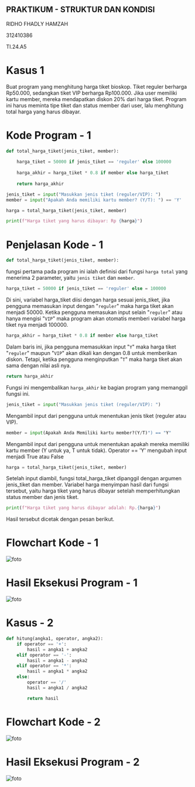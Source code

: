 ## PRAKTIKUM - STRUKTUR DAN KONDISI

RIDHO FHADLY HAMZAH

312410386

TI.24.A5

# Kasus 1
Buat program yang menghitung harga tiket bioskop. Tiket reguler berharga Rp50.000,
sedangkan tiket VIP berharga Rp100.000. Jika user memiliki kartu member, mereka
mendapatkan diskon 20% dari harga tiket. Program ini harus meminta tipe tiket dan status
member dari user, lalu menghitung total harga yang harus dibayar.
# Kode Program - 1
``` python
def total_harga_tiket(jenis_tiket, member):
    
    harga_tiket = 50000 if jenis_tiket == 'reguler' else 100000
    
    harga_akhir = harga_tiket * 0.8 if member else harga_tiket
    
    return harga_akhir

jenis_tiket = input("Masukkan jenis tiket (reguler/VIP): ")
member = input("Apakah Anda memiliki kartu member? (Y/T): ") == 'Y'

harga = total_harga_tiket(jenis_tiket, member)

print(f"Harga tiket yang harus dibayar: Rp {harga}")
```
# Penjelasan Kode - 1
``` python
def total_harga_tiket(jenis_tiket, member):
```
fungsi pertama pada program ini ialah definisi dari fungsi `harga total` yang menerima 2 parameter, yaitu `jenis tiket` dan `member`.
``` python
harga_tiket = 50000 if jenis_tiket == 'reguler' else = 100000
```
Di sini, variabel harga_tiket diisi dengan harga sesuai jenis_tiket,
jika pengguna memasukan input dengan "`reguler`" maka harga tiket akan menjadi 50000.
Ketika pengguna memasukan input selain "`reguler`" atau hanya mengisi "`VIP`" maka program akan otomatis memberi variabel harga tiket nya menjadi 100000.
``` python
harga_akhir = harga_tiket * 0.8 if member else harga_tiket
```
Dalam baris ini, jika pengguna memasukkan input "`Y`" maka harga tiket "`reguler`" maupun "`VIP`" akan dikali kan dengan 0.8 untuk memberikan diskon. Tetapi, ketika pengguna menginputkan "`T`" maka harga tiket akan sama dengan nilai asli nya.
``` python
return harga_akhir
```
Fungsi ini mengembalikan `harga_akhir` ke bagian program yang memanggil fungsi ini.
``` python
jenis_tiket = input("Masukkan jenis tiket (reguler/VIP): ")
```
Mengambil input dari pengguna untuk menentukan jenis tiket (reguler atau VIP).
``` python
member = input(Apakah Anda Memiliki kartu member?(Y/T)") == "Y"
```
Mengambil input dari pengguna untuk menentukan apakah mereka memiliki kartu member (Y untuk ya, T untuk tidak). Operator == 'Y' mengubah input menjadi True atau False
``` python
harga = total_harga_tiket(jenis_tiket, member)
```
Setelah input diambil, fungsi total_harga_tiket dipanggil dengan argumen jenis_tiket dan member.
Variabel harga menyimpan hasil dari fungsi tersebut, yaitu harga tiket yang harus dibayar setelah memperhitungkan status member dan jenis tiket.
``` python
print(f"Harga tiket yang harus dibayar adalah: Rp.{harga}")
```
Hasil tersebut dicetak dengan pesan berikut.

# Flowchart Kode - 1
![foto](https://github.com/Nakii-ru/foto/blob/main/Untitled%20Diagram.drawio(2).png?raw=true)
# Hasil Eksekusi Program - 1
![foto](https://github.com/Nakii-ru/foto/blob/main/Screenshot%202024-10-27%20180053.png?raw=true)

# Kasus - 2
``` python
def hitung(angka1, operator, angka2):
    if operator == '+':
        hasil = angka1 + angka2
    elif operator == '-':
        hasil = angka1 - angka2
    elif operator == '*':
        hasil = angka1 * angka2
    else:
        operator == '/'
        hasil = angka1 / angka2

        return hasil
```
# Flowchart Kode - 2
![foto](https://github.com/Nakii-ru/foto/blob/main/Untitled%20Diagram(2).drawio(1).png?raw=true)
# Hasil Eksekusi Program - 2
![foto](https://github.com/Nakii-ru/foto/blob/main/Screenshot%202024-10-28%20075642.png?raw=true)
